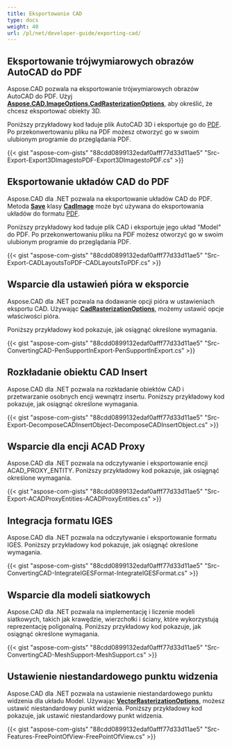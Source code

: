 ```yaml
---
title: Eksportowanie CAD
type: docs
weight: 40
url: /pl/net/developer-guide/exporting-cad/
---
```


## **Eksportowanie trójwymiarowych obrazów AutoCAD do PDF**

Aspose.CAD pozwala na eksportowanie trójwymiarowych obrazów AutoCAD do PDF. Użyj [**Aspose.CAD.ImageOptions.CadRasterizationOptions**](https://reference.aspose.com/cad/net/aspose.cad.imageoptions/cadrasterizationoptions), aby określić, że chcesz eksportować obiekty 3D.

Poniższy przykładowy kod ładuje plik AutoCAD 3D i eksportuje go do [PDF](https://docs.fileformat.com/pdf/). Po przekonwertowaniu pliku na PDF możesz otworzyć go w swoim ulubionym programie do przeglądania PDF.

{{< gist "aspose-com-gists" "88cdd0899132edaf0afff77d33d11ae5" "Src-Export-Export3DImagestoPDF-Export3DImagestoPDF.cs" >}}

## **Eksportowanie układów CAD do PDF**

Aspose.CAD dla .NET pozwala na eksportowanie układów CAD do PDF. Metoda [**Save**](https://reference.aspose.com/cad/net/aspose.cad/image/methods/save/index) klasy [**CadImage**](https://reference.aspose.com/cad/net/aspose.cad.fileformats.cad/cadimage) może być używana do eksportowania układów do formatu [PDF](https://docs.fileformat.com/pdf/).

Poniższy przykładowy kod ładuje plik CAD i eksportuje jego układ "Model" do PDF. Po przekonwertowaniu pliku na PDF możesz otworzyć go w swoim ulubionym programie do przeglądania PDF.

{{< gist "aspose-com-gists" "88cdd0899132edaf0afff77d33d11ae5" "Src-Export-CADLayoutsToPDF-CADLayoutsToPDF.cs" >}}

## **Wsparcie dla ustawień pióra w eksporcie**

Aspose.CAD dla .NET pozwala na dodawanie opcji pióra w ustawieniach eksportu CAD. Używając [**CadRasterizationOptions**](https://reference.aspose.com/cad/net/aspose.cad.imageoptions/cadrasterizationoptions), możemy ustawić opcje właściwości pióra.

Poniższy przykładowy kod pokazuje, jak osiągnąć określone wymagania.

{{< gist "aspose-com-gists" "88cdd0899132edaf0afff77d33d11ae5" "Src-ConvertingCAD-PenSupportInExport-PenSupportInExport.cs" >}}

## **Rozkładanie obiektu CAD Insert**

Aspose.CAD dla .NET pozwala na rozkładanie obiektów CAD i przetwarzanie osobnych encji wewnątrz insertu. Poniższy przykładowy kod pokazuje, jak osiągnąć określone wymagania.

{{< gist "aspose-com-gists" "88cdd0899132edaf0afff77d33d11ae5" "Src-Export-DecomposeCADInsertObject-DecomposeCADInsertObject.cs" >}}

## **Wsparcie dla encji ACAD Proxy**

Aspose.CAD dla .NET pozwala na odczytywanie i eksportowanie encji ACAD_PROXY_ENTITY. Poniższy przykładowy kod pokazuje, jak osiągnąć określone wymagania.

{{< gist "aspose-com-gists" "88cdd0899132edaf0afff77d33d11ae5" "Src-Export-ACADProxyEntities-ACADProxyEntities.cs" >}}

## **Integracja formatu IGES**

Aspose.CAD dla .NET pozwala na odczytywanie i eksportowanie formatu IGES. Poniższy przykładowy kod pokazuje, jak osiągnąć określone wymagania.

{{< gist "aspose-com-gists" "88cdd0899132edaf0afff77d33d11ae5" "Src-ConvertingCAD-IntegrateIGESFormat-IntegrateIGESFormat.cs" >}}

## **Wsparcie dla modeli siatkowych**

Aspose.CAD dla .NET pozwala na implementację i liczenie modeli siatkowych, takich jak krawędzie, wierzchołki i ściany, które wykorzystują reprezentację poligonalną. Poniższy przykładowy kod pokazuje, jak osiągnąć określone wymagania.

{{< gist "aspose-com-gists" "88cdd0899132edaf0afff77d33d11ae5" "Src-ConvertingCAD-MeshSupport-MeshSupport.cs" >}}

## **Ustawienie niestandardowego punktu widzenia**

Aspose.CAD dla .NET pozwala na ustawienie niestandardowego punktu widzenia dla układu Model. Używając [**VectorRasterizationOptions**](https://reference.aspose.com/cad/net/aspose.cad.imageoptions/vectorrasterizationoptions), możesz ustawić niestandardowy punkt widzenia. Poniższy przykładowy kod pokazuje, jak ustawić niestandardowy punkt widzenia.

{{< gist "aspose-com-gists" "88cdd0899132edaf0afff77d33d11ae5" "Src-Features-FreePointOfView-FreePointOfView.cs" >}}
